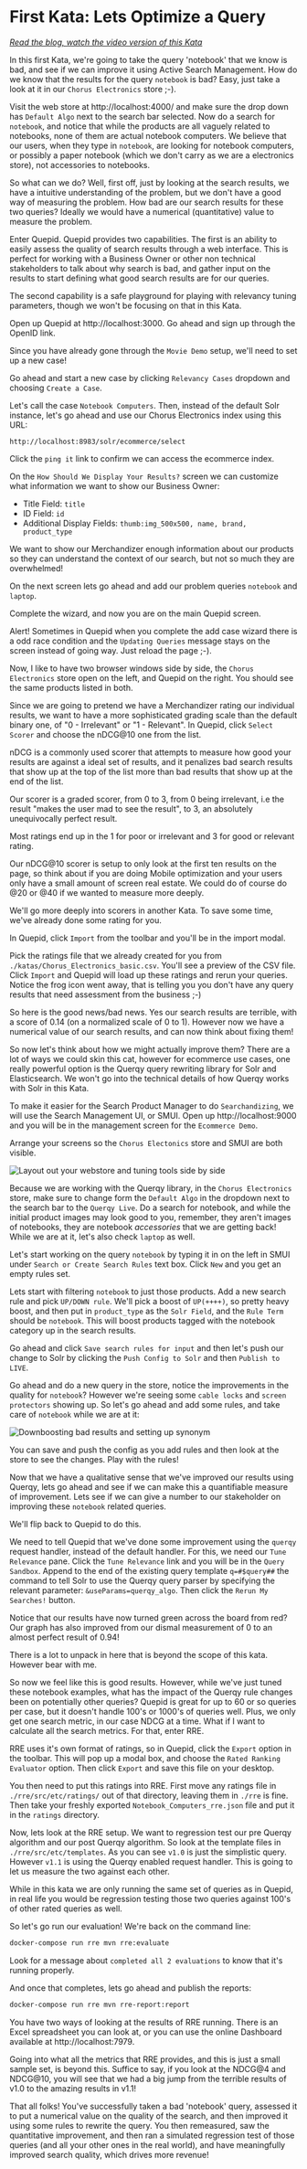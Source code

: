 # First Kata: Lets Optimize a Query

<i><a href="https://opensourceconnections.com/blog/2020/08/01/pete-solves-the-e-commerce-search-accessories-problem-with-boosting-synonyms/" target="_BLANK">Read the blog, watch the video version of this Kata</a></i>

In this first Kata, we're going to take the query 'notebook' that we know is bad, and see if we can improve it using Active Search Management.   How do we know that the results for the query `notebook` is bad?  Easy, just take a look at it in our `Chorus Electronics` store ;-).

Visit the web store at http://localhost:4000/ and make sure the drop down has `Default Algo` next to the search bar selected.   Now do a search for `notebook`, and notice that while the products are all vaguely related to notebooks, none of them are actual notebook computers.   We believe that our users, when they type in `notebook`, are looking for notebook computers, or possibly a paper notebook (which we don't carry as we are a electronics store), not accessories to notebooks.

So what can we do?   Well, first off, just by looking at the search results, we have a intuitive understanding of the problem, but we don't have a good way of measuring the problem. How bad are our search results for these two queries?  Ideally we would have a numerical (quantitative) value to measure the problem.

Enter Quepid.  Quepid provides two capabilities.  The first is an ability to easily assess the quality of search results through a web interface.  This is perfect for working with a Business Owner or other non technical stakeholders to talk about why search is bad, and gather input on the results to start defining what good search results are for our queries.

The second capability is a safe playground for playing with relevancy tuning parameters, though we won't be focusing on that in this Kata.

Open up Quepid at http://localhost:3000.  Go ahead and sign up through the OpenID link.  

Since you have already gone through the `Movie Demo` setup, we'll need to set up a new case!

Go ahead and start a new case by clicking `Relevancy Cases` dropdown and choosing `Create a Case`.  

Let's call the case `Notebook Computers`.   Then, instead of the default Solr instance, let's go ahead and use our Chorus Electronics index using this URL:

`http://localhost:8983/solr/ecommerce/select`

Click the `ping it` link to confirm we can access the ecommerce index.

On the `How Should We Display Your Results?` screen we can customize what information we want to show our Business Owner:  

* Title Field: `title`
* ID Field: `id`
* Additional Display Fields: `thumb:img_500x500, name, brand, product_type`

We want to show our Merchandizer enough information about our products so they can understand the context of our search, but not so much they are overwhelmed!

On the next screen lets go ahead and add our problem queries `notebook` and `laptop`.

Complete the wizard, and now you are on the main Quepid screen.  

Alert!  Sometimes in Quepid when you complete the add case wizard there is a odd race condition and the `Updating Queries` message stays on the screen instead of going way.  Just reload the page ;-).    

Now, I like to have two browser windows side by side, the `Chorus Electronics` store open on the left, and Quepid on the right.  You should see the same products listed in both.

Since we are going to pretend we have a Merchandizer rating our individual results, we want to have a more sophisticated grading scale than the default binary one, of "0 - Irrelevant" or "1 - Relevant".  In Quepid, click `Select Scorer` and choose the nDCG@10 one from the list.  

nDCG is a commonly used scorer that attempts to measure how good your results are against a ideal set of results, and it penalizes bad search results that show up at the top of the list more than bad results that show up at the end of the list.   

Our scorer is a graded scorer, from 0 to 3, from 0 being irrelevant, i.e the result "makes the user mad to see the result", to 3, an absolutely unequivocally perfect result.

Most ratings end up in the 1 for poor or irrelevant and 3 for good or relevant rating.

Our nDCG@10 scorer is setup to only look at the first ten results on the page, so think about if you are doing Mobile optimization and your users only have a small amount of screen real estate.   We could do of course do @20 or @40 if we wanted to measure more deeply.

We'll go more deeply into scorers in another Kata.  To save some time, we've already done some rating for you.  

In Quepid, click `Import` from the toolbar and you'll be in the import modal.

Pick the ratings file that we already created for you from `./katas/Chorus_Electronics_basic.csv`.  You'll see a preview of the CSV file.  Click `Import` and Quepid will load up these ratings and rerun your queries.  Notice the frog icon went away, that is telling you you don't have any query results that need assessment from the business ;-)

So here is the good news/bad news.  Yes our search results are terrible, with a score of 0.14 (on a normalized scale of 0 to 1).  However now we have a numerical value of our search results, and can now think about fixing them!

So now let's think about how we might actually improve them?  There are a lot of ways we could skin this cat, however for ecommerce use cases, one really powerful option is the Querqy query rewriting library for Solr and Elasticsearch.  We won't go into the technical details of how Querqy works with Solr in this Kata.

To make it easier for the Search Product Manager to do `Searchandizing`, we will use the Search Management UI, or SMUI.  Open up http://localhost:9000 and you will be in the management screen for the `Ecommerce Demo`.

Arrange your screens so the `Chorus Electonics` store and SMUI are both visible.  

![Layout out your webstore and tuning tools side by side](images/001_screens_side_by_side.png)

Because we are working with the Querqy library, in the `Chorus Electronics` store, make sure to change form the `Default Algo` in the dropdown next to the search bar to the `Querqy Live`.  Do a search for notebook, and while the initial product images may look good to you, remember, they aren't images of notebooks, they are notebook *accessories* that we are getting back!   While we are at it, let's also check `laptop` as well.

Let's start working on the query `notebook` by typing it in on the left in SMUI under `Search or Create Search Rules` text box.  Click `New` and you get an empty rules set.  

Lets start with filtering `notebook` to just those products.  Add a new search rule and pick `UP/DOWN rule`.  We'll pick a boost of `UP(++++)`, so pretty heavy boost, and then put in `product_type` as the `Solr Field`, and the `Rule Term` should be `notebook`.   This will boost products tagged with the notebook category up in the search results.

Go ahead and click `Save search rules for input` and then let's push our change to Solr by clicking the `Push Config to Solr` and then `Publish to LIVE`.

Go ahead and do a new query in the store, notice the improvements in the quality for `notebook`?  However we're seeing some `cable locks` and `screen protectors` showing up.   So let's go ahead and add some rules, and take care of `notebook` while we are at it:

![Downboosting bad results and setting up synonym](images/001_smui_setup.png)

You can save and push the config as you add rules and then look at the store to see the changes.  Play with the rules!

Now that we have a qualitative sense that we've improved our results using Querqy, lets go ahead and see if we can make this a quantifiable measure of improvement.  Lets see if we can give a number to our stakeholder on improving these `notebook` related queries.

We'll flip back to Quepid to do this.

We need to tell Quepid that we've done some improvement using the `querqy` request handler, instead of the default handler.  For this, we need our `Tune Relevance` pane.  Click the `Tune Relevance` link and you will be in the `Query Sandbox`.   Append to the end of the existing query template `q=#$query##` the command to tell Solr to use the Querqy query parser by specifying the relevant parameter: `&useParams=querqy_algo`.   Then click the `Rerun My Searches!` button.

Notice that our results have now turned green across the board from red?  Our graph has also improved from our dismal measurement of 0 to an almost perfect result of 0.94!

There is a lot to unpack in here that is beyond the scope of this kata.  However bear with me.

So now we feel like this is good results.  However, while we've just tuned these notebook examples, what has the impact of the Querqy rule changes been on potentially other queries?  Quepid is great for up to 60 or so queries per case, but it doesn't handle 100's or 1000's of queries well.  Plus, we only get one search metric, in our case NDCG at a time. What if I want to calculate all the search metrics.  For that, enter RRE.

RRE uses it's own format of ratings, so in Quepid, click the `Export` option in the toolbar.  This will pop up a modal box, and choose the `Rated Ranking Evaluator` option.  Then click `Export` and save this file on your desktop.  

You then need to put this ratings into RRE.  First move any ratings file in `./rre/src/etc/ratings/` out of that directory, leaving them in `./rre` is fine.  Then take your freshly exported `Notebook_Computers_rre.json` file and put it in the `ratings` directory.  

Now, lets look at the RRE setup. We want to regression test our pre Querqy algorithm and our post Querqy algorithm.  So look at the template files in `./rre/src/etc/templates`.  As you can see `v1.0` is just the simplistic query.   However `v1.1` is using the Querqy enabled request handler.  This is going to let us measure the two against each other.

While in this kata we are only running the same set of queries as in Quepid, in real life you would be regression testing those two queries against 100's of other rated queries as well.

So let's go run our evaluation!  We're back on the command line:

```sh
docker-compose run rre mvn rre:evaluate
```

Look for a message about `completed all 2 evaluations` to know that it's running properly.

And once that completes, lets go ahead and publish the reports:

```sh
docker-compose run rre mvn rre-report:report
```

You have two ways of looking at the results of RRE running.  There is an Excel spreadsheet you can look at, or you can use the online Dashboard available at http://localhost:7979.

Going into what all the metrics that RRE provides, and this is just a small sample set, is beyond this.   Suffice to say, if you look at the NDCG@4 and NDCG@10, you will see that we had a big jump from the terrible results of v1.0 to the amazing results in v1.1!

That all folks!  You've successfully taken a bad 'notebook' query, assessed it to put a numerical value on the quality of the search, and then improved it using some rules to rewrite the query.  You then remeasured, saw the quantitative improvement, and then ran a simulated regression test of those queries (and all your other ones in the real world), and have meaningfully improved search quality, which drives more revenue!
